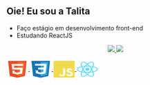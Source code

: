 ## Oie! Eu sou a Talita

- Faço estágio em desenvolvimento front-end
- Estudando ReactJS

<div align="center">
  <a href="https://github.com/talitagb">
  <img height="180em" src="https://github-readme-stats.vercel.app/api?username=talitagb&show_icons=false&theme=dark&include_all_commits=true&count_private=true"/>
  <img height="180em" src="https://github-readme-stats.vercel.app/api/top-langs/?username=talitagb&layout=compact&langs_count=7&theme=dark"/>
</div>

<div style="display: inline_block"><br>
  <img align="center" alt="Tali-HTML" height="40" width="50" src="https://raw.githubusercontent.com/devicons/devicon/master/icons/html5/html5-original.svg">
  <img align="center" alt="Tali-CSS" height="40" width="50" src="https://raw.githubusercontent.com/devicons/devicon/master/icons/css3/css3-original.svg">
  <img align="center" alt="Tali-Js" height="40" width="50" src="https://raw.githubusercontent.com/devicons/devicon/master/icons/javascript/javascript-plain.svg">
  <img align="center" alt="Tali-React" height="40" width="50" src="https://raw.githubusercontent.com/devicons/devicon/master/icons/react/react-original.svg">
</div>

